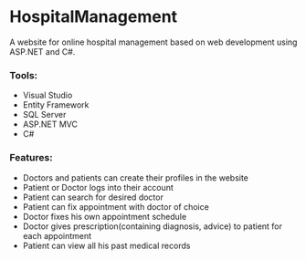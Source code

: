# HospitalManagement
A website for online hospital management based on web development using  ASP.NET and C#.

### Tools:
* Visual Studio
* Entity Framework
* SQL Server
* ASP.NET MVC
* C#

### Features:
* Doctors and patients can create their profiles in the website
* Patient or Doctor logs into their account
* Patient can search for desired doctor
* Patient can fix appointment with doctor of choice
* Doctor fixes his own appointment schedule
* Doctor gives prescription(containing diagnosis, advice) to patient for each appointment
* Patient can view all his past medical records 
